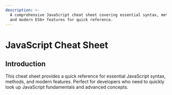 ```yaml
---
description: >-
  A comprehensive JavaScript cheat sheet covering essential syntax, methods,
  and modern ES6+ features for quick reference.
---
```


# JavaScript Cheat Sheet

## Introduction

This cheat sheet provides a quick reference for essential JavaScript syntax, methods, and modern features. Perfect for developers who need to quickly look up JavaScript fundamentals and advanced concepts.

